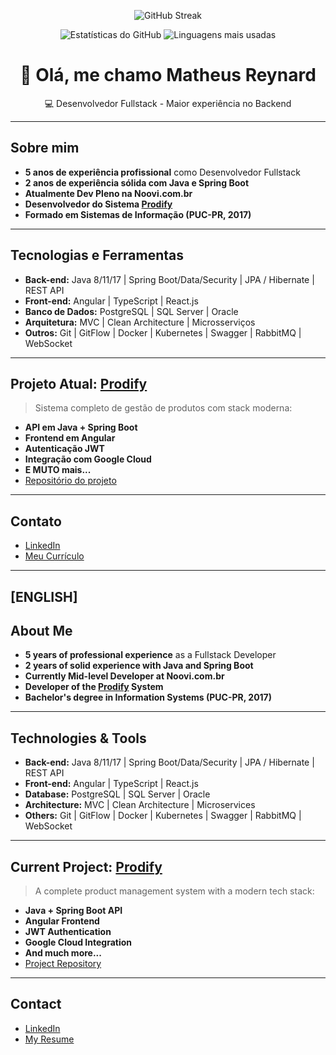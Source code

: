 <p align="center">
  <img src="https://streak-stats.demolab.com?user=matheusreynard2&theme=radical" alt="GitHub Streak" />
</p>

<p align="center">
  <img src="https://github-readme-stats.vercel.app/api?username=matheusreynard2&show_icons=true&theme=radical" alt="Estatísticas do GitHub" />
  <img src="https://github-readme-stats.vercel.app/api/top-langs/?username=matheusreynard2&layout=compact&theme=radical" alt="Linguagens mais usadas" />
</p>

<h1 align="center">👋 Olá, me chamo Matheus Reynard</h1>
<p align="center">
  💻 Desenvolvedor Fullstack - Maior experiência no Backend
</p>

---
## Sobre mim
- **5 anos de experiência profissional** como Desenvolvedor Fullstack 
- **2 anos de experiência sólida com Java e Spring Boot**  
- **Atualmente Dev Pleno na Noovi.com.br**
- **Desenvolvedor do Sistema [Prodify](https://www.sistemaprodify.com)**  
- **Formado em Sistemas de Informação (PUC-PR, 2017)**  
---

## Tecnologias e Ferramentas
- **Back-end:** Java 8/11/17 | Spring Boot/Data/Security | JPA / Hibernate | REST API  
- **Front-end:** Angular | TypeScript | React.js  
- **Banco de Dados:** PostgreSQL | SQL Server | Oracle  
- **Arquitetura:** MVC | Clean Architecture | Microsserviços  
- **Outros:** Git | GitFlow | Docker | Kubernetes | Swagger | RabbitMQ | WebSocket
---

## Projeto Atual: [Prodify](https://www.sistemaprodify.com)
> Sistema completo de gestão de produtos com stack moderna:
- **API em Java + Spring Boot**
- **Frontend em Angular**
- **Autenticação JWT**
- **Integração com Google Cloud**
- **E MUTO mais...**
- [Repositório do projeto](https://github.com/matheusreynard2/portfolio)
---

## Contato
- [LinkedIn](https://bit.ly/3EvTFJY)
- [Meu Currículo](https://bit.ly/cv-math-rey)
---

## [ENGLISH]

## About Me
- **5 years of professional experience** as a Fullstack Developer  
- **2 years of solid experience with Java and Spring Boot**  
- **Currently Mid-level Developer at Noovi.com.br**  
- **Developer of the [Prodify](https://www.sistemaprodify.com) System**  
- **Bachelor's degree in Information Systems (PUC-PR, 2017)**

---

## Technologies & Tools
- **Back-end:** Java 8/11/17 | Spring Boot/Data/Security | JPA / Hibernate | REST API  
- **Front-end:** Angular | TypeScript | React.js  
- **Database:** PostgreSQL | SQL Server | Oracle  
- **Architecture:** MVC | Clean Architecture | Microservices  
- **Others:** Git | GitFlow | Docker | Kubernetes | Swagger | RabbitMQ | WebSocket

---

## Current Project: [Prodify](https://www.sistemaprodify.com)
> A complete product management system with a modern tech stack:
- **Java + Spring Boot API**  
- **Angular Frontend**  
- **JWT Authentication**  
- **Google Cloud Integration**  
- **And much more...**  
- [Project Repository](https://github.com/matheusreynard2/portfolio)

---

## Contact
- [LinkedIn](https://bit.ly/3EvTFJY)  
- [My Resume](https://bit.ly/cv-math-rey)
